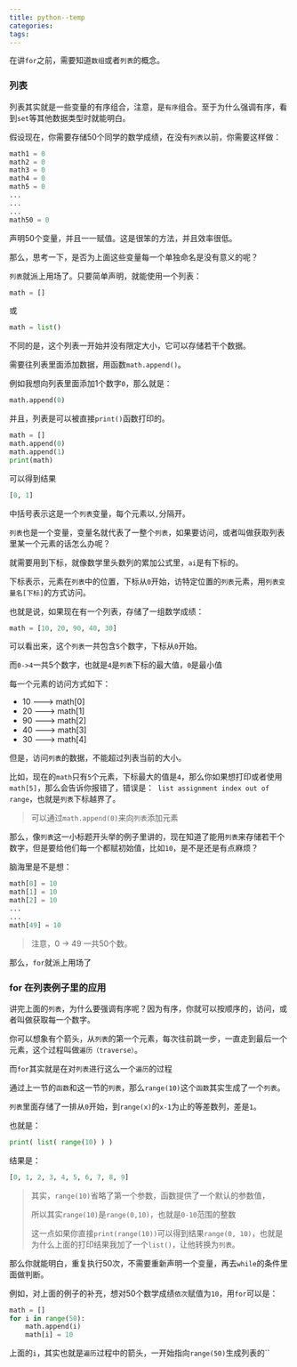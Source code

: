 ```yaml
---
title: python--temp
categories:
tags:
---
```

在讲`for`之前，需要知道`数组`或者`列表`的概念。

### 列表

列表其实就是一些变量的有序组合，注意，是`有序`组合。至于为什么强调有序，看到`set`等其他数据类型时就能明白。

假设现在，你需要存储50个同学的数学成绩，在没有`列表`以前，你需要这样做：

``` python
math1 = 0
math2 = 0
math3 = 0 
math4 = 0
math5 = 0
...
...
...
math50 = 0
```

声明50个变量，并且一一赋值。这是很笨的方法，并且效率很低。

那么，思考一下，是否为上面这些变量每一个单独命名是没有意义的呢？

`列表`就派上用场了。只要简单声明，就能使用一个列表：

``` python
math = []
```

或

``` python
math = list()
```

不同的是，这个列表一开始并没有限定大小，它可以存储若干个数据。

需要往列表里面添加数据，用函数`math.append()`。

例如我想向列表里面添加1个数字`0`，那么就是：

``` python
math.append(0)
```

并且，列表是可以被直接`print()`函数打印的。

``` python
math = []
math.append(0)
math.append(1)
print(math)
```

可以得到结果

``` python
[0, 1]
```

中括号表示这是一个`列表`变量，每个元素以`,`分隔开。

`列表`也是一个变量，变量名就代表了一整个`列表`，如果要访问，或者叫做获取列表里某一个元素的话怎么办呢？

就需要用到下标，就像数学里头数列的累加公式里，`ai`是有下标的。

下标表示，元素在`列表`中的位置，下标从`0`开始，访特定位置的`列表`元素，用`列表变量名[下标]`的方式访问。

也就是说，如果现在有一个列表，存储了一组数学成绩：

``` python
math = [10, 20, 90, 40, 30]
```

可以看出来，这个`列表`一共包含`5`个数字，下标从`0`开始。

而`0->4`一共5个数字，也就是`4`是`列表`下标的最大值，`0`是最小值

每一个元素的访问方式如下：

* 10 ---> math[0]
* 20 ---> math[1]
* 90 ---> math[2]
* 40 ---> math[3]
* 30 ---> math[4]

但是，访问`列表`的数据，不能超过列表当前的大小。

比如，现在的`math`只有`5`个元素，下标最大的值是`4`，那么你如果想打印或者使用`math[5]`，那么会告诉你报错了，错误是：` list assignment index out of range`，也就是`列表`下标越界了。

>可以通过`math.append(0)`来向`列表`添加元素

那么，像`列表`这一小标题开头举的例子里讲的，现在知道了能用`列表`来存储若干个数字，但是要给他们每一个都赋初始值，比如`10`，是不是还是有点麻烦？

脑海里是不是想：

``` python
math[0] = 10
math[1] = 10
math[2] = 10
...
...
math[49] = 10
```

>注意，0 -> 49 一共50个数。

那么，`for`就派上用场了

### for 在列表例子里的应用

讲完上面的`列表`，为什么要强调有序呢？因为有序，你就可以按顺序的，访问，或者叫做获取每一个数字。

你可以想象有个箭头，从`列表`的第一个元素，每次往前跳一步，一直走到最后一个元素，这个过程叫做`遍历（traverse）`。

而`for`其实就是在对`列表`进行这么一个`遍历`的过程

通过上一节的`函数`和这一节的`列表`，那么`range(10)`这个`函数`其实生成了一个`列表`。

`列表`里面存储了一排从`0`开始，到`range(x)`的`x-1`为止的等差数列，差是`1`。

也就是：

``` python 
print( list( range(10) ) )
```

结果是：

``` python
[0, 1, 2, 3, 4, 5, 6, 7, 8, 9]
```

>其实，`range(10)`省略了第一个参数，函数提供了一个默认的参数值，
>
>所以其实`range(10)`是`range(0,10)`，也就是`0-10`范围的整数
>
>这一点如果你直接`print(range(10))`可以得到结果`range(0, 10)`，也就是为什么上面的打印结果我加了一个`list()`，让他转换为`列表`。

那么你就能明白，重复执行50次，不需要重新声明一个变量，再去`while`的条件里面做判断。

例如，对上面的例子的补充，想对50个数学成绩`依次`赋值为`10`，用`for`可以是：

``` python
math = []
for i in range(50):
    math.append(i)
    math[i] = 10
```

上面的`i`，其实也就是`遍历`过程中的箭头，一开始指向`range(50)`生成列表的``
